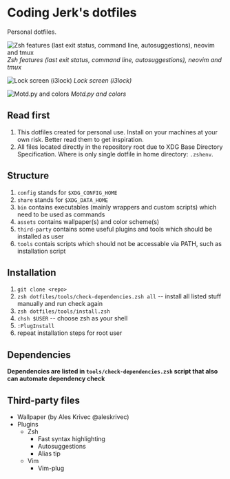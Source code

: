 # Coding Jerk's dotfiles

Personal dotfiles.

![Zsh features (last exit status, command line, autosuggestions), neovim and tmux](https://i.imgur.com/O1l4gay.png)
*Zsh features (last exit status, command line, autosuggestions), neovim and tmux*

![Lock screen (i3lock)](https://i.imgur.com/X13LdB9.png)
*Lock screen (i3lock)*

![Motd.py and colors](https://i.imgur.com/ejtzI25.png)
*Motd.py and colors*

## Read first

1. This dotfiles created for personal use. Install on your machines at your own risk. Better read them to get inspiration.
1. All files located directly in the repository root due to XDG Base Directory Specification. Where is only single dotfile in home directory: `.zshenv`.

## Structure

1. `config` stands for `$XDG_CONFIG_HOME`
1. `share` stands for `$XDG_DATA_HOME`
1. `bin` contains executables (mainly wrappers and custom scripts) which need to be used as commands
1. `assets` contains wallpaper(s) and color scheme(s)
1. `third-party` contains some useful plugins and tools which should be installed as user
1. `tools` contais scripts which should not be accessable via PATH, such as installation script

## Installation

1. `git clone <repo>`
1. `zsh dotfiles/tools/check-dependencies.zsh all` -- install all listed stuff manually and run check again
1. `zsh dotfiles/tools/install.zsh`
1. `chsh $USER` -- choose zsh as your shell
1. `:PlugInstall`
1. repeat installation steps for root user

## Dependencies

**Dependencies are listed in `tools/check-dependencies.zsh` script that also can automate dependency check**

## Third-party files

- Wallpaper (by Ales Krivec @aleskrivec)
- Plugins
  - Zsh
    - Fast syntax highlighting
    - Autosuggestions
    - Alias tip
  - Vim
    - Vim-plug

